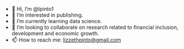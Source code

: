 - 👋 Hi, I’m @lpinto1
- 👀 I’m interested in publishing.
- 🌱 I’m currently learning data science.
- 💞️ I’m looking to collaborate on research related to financial inclusion, development and economic growth. 
- 📫 How to reach me: lizzethpinto@gmail.com

<!---
lpinto1/lpinto1 is a ✨ special ✨ repository because its `README.md` (this file) appears on your GitHub profile.
You can click the Preview link to take a look at your changes.
--->
